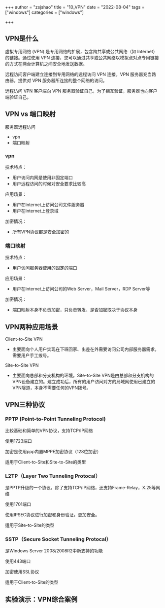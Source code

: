 +++
author = "zsjshao"
title = "10_VPN"
date = "2022-08-04"
tags = ["windows"]
categories = ["windows"]

+++

## VPN是什么

虚拟专用网络 (VPN) 是专用网络的扩展，包含跨共享或公共网络（如 Internet）的链接。通过使用 VPN 连接，您可以通过共享或公共网络以模拟点对点专用链接的方式在两台计算机之间安全地发送数据。

远程访问客户端建立连接到专用网络的远程访问 VPN 连接。VPN 服务器充当路由器，提供对 VPN 服务器所连接的整个网络的访问。

远程访问 VPN 客户端向 VPN 服务器验证自己，为了相互验证，服务器也向客户端验证自己。

## VPN vs 端口映射

服务器远程访问

- vpn
- 端口映射

### vpn

技术特点：

- 用户访问内网是使用非固定端口
- 用户远程访问的时候对安全要求比较高

应用场景：

- 用户在Internet上访问公司文件服务器
- 用户在Internet上登录域

加密情况：

- 所有VPN协议都是安全加密的

### 端口映射

技术特点：

- 用户访问服务器使用的固定的端口

应用场景：

- 用户在Internet上访问公司的Web Server，Mail Server，RDP Server等

加密情况：

- 端口映射本身不负责加密，只负责转发，是否加密取决于协议本身

## VPN两种应用场景

Client-to-Site VPN

- 主要面向个人用户实现在下班回家、出差在外需要访问公司内部服务器需求，需要用户手工拨号。

Site-to-Site VPN

- 主要面向总部和分支机构的环境，Site-to-Site VPN是由总部和分支机构的VPN设备建立的。建立成功后，所有的用户访问对方的局域网使用已建立的VPN隧道，本身不需要任何的VPN拨号。

## VPN三种协议

### PPTP (Point-to-Point Tunneling Protocol)

比较基础和简单的VPN协议，支持TCP/IP网络

使用1723端口

加密是使用ppp内置MPPE加密协议（128位加密）

适用于Client-to-Site和Site-to-Site的类型

### L2TP（Layer Two Tunneling Protocal）

是PPTP升级的一个协议，除了支持TCP/IP网络，还支持Frame-Relay，X.25等网络

使用1701端口

使用IPSEC协议进行加密和身份验证，更加安全。

适用于Site-to-Site的类型

### SSTP（Secure Socket Tunneling Protocal）

是Windows Server 2008/2008R2中新支持的功能

使用443端口

加密使用SSL协议

适用于Client-to-Site的类型

## 实验演示：VPN综合案例





